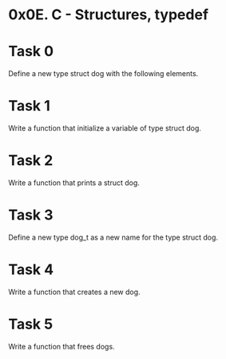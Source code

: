 # 0x0E. C - Structures, typedef

# Task 0

Define a new type struct dog with the following elements.

# Task 1

Write a function that initialize a variable of type struct dog.

# Task 2

Write a function that prints a struct dog.

# Task 3

Define a new type dog_t as a new name for the type struct dog.

# Task 4

Write a function that creates a new dog.

# Task 5

Write a function that frees dogs.



